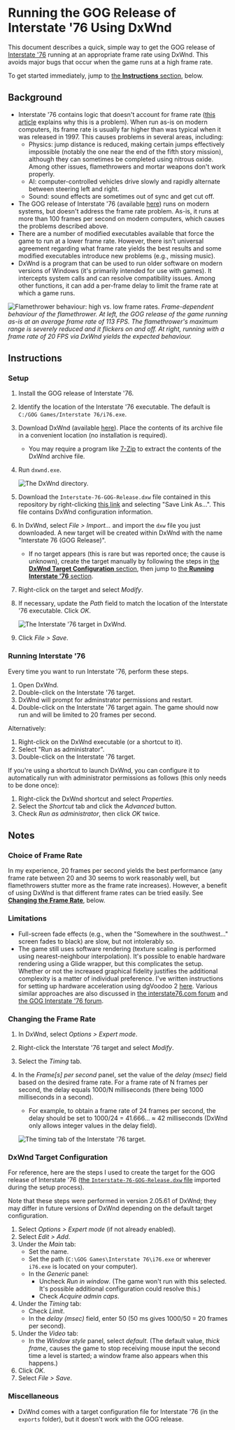 # Running the GOG Release of Interstate '76 Using DxWnd

This document describes a quick, simple way to get the GOG release of [Interstate '76](https://en.wikipedia.org/wiki/Interstate_%2776) running at an appropriate frame rate using DxWnd. This avoids major bugs that occur when the game runs at a high frame rate.

To get started immediately, jump to [the **Instructions** section](#instructions), below.

## Background

* Interstate '76 contains logic that doesn't account for frame rate ([this article](https://www.informit.com/articles/article.aspx?p=2167437&seqNum=3) explains why this is a problem). When run as-is on modern computers, its frame rate is usually far higher than was typical when it was released in 1997. This causes problems in several areas, including:
  * Physics: jump distance is reduced, making certain jumps effectively impossible (notably the one near the end of the fifth story mission), although they can sometimes be completed using nitrous oxide. Among other issues, flamethrowers and mortar weapons don't work properly.
  * AI: computer-controlled vehicles drive slowly and rapidly alternate between steering left and right.
  * Sound: sound effects are sometimes out of sync and get cut off.
* The GOG release of Interstate '76 (available [here](https://www.gog.com/game/interstate76)) runs on modern systems, but doesn't address the frame rate problem. As-is, it runs at more than 100 frames per second on modern computers, which causes the problems described above.
* There are a number of modified executables available that force the game to run at a lower frame rate. However, there isn't universal agreement regarding what frame rate yields the best results and some modified executables introduce new problems (e.g., missing music).
* DxWnd is a program that can be used to run older software on modern versions of Windows (it's primarily intended for use with games). It intercepts system calls and can resolve compatibility issues. Among other functions, it can add a per-frame delay to limit the frame rate at which a game runs.

![Flamethrower behaviour: high vs. low frame rates.](images/img-flamethrower-comparison.png)
*Frame-dependent behaviour of the flamethrower. At left, the GOG release of the game running as-is at an average frame rate of 113 FPS. The flamethrower's maximum range is severely reduced and it flickers on and off. At right, running with a frame rate of 20 FPS via DxWnd yields the expected behaviour.*

## Instructions

### Setup

1. Install the GOG release of Interstate '76.
1. Identify the location of the Interstate '76 executable. The default is `C:/GOG Games/Interstate 76/i76.exe`.
1. Download DxWnd (available [here](https://sourceforge.net/projects/dxwnd/)). Place the contents of its archive file in a convenient location (no installation is required).
    * You may require a program like [7-Zip](https://www.7-zip.org/) to extract the contents of the DxWnd archive file.
1. Run `dxwnd.exe`.

    ![The DxWnd directory.](images/img-dxwnd-directory.png)

1. Download the `Interstate-76-GOG-Release.dxw` file contained in this repository by right-clicking [this link](Interstate-76-GOG-Release.dxw) and selecting "Save Link As...". This file contains DxWnd configuration information.
1. In DxWnd, select *File > Import...* and import the `dxw` file you just downloaded. A new target will be created within DxWnd with the name "Interstate 76 (GOG Release)".
    * If no target appears (this is rare but was reported once; the cause is unknown), create the target manually by following the steps in [the **DxWnd Target Configuration** section](#dxwnd-target-configuration), then jump to [the **Running Interstate '76** section](#running-interstate-76).
1. Right-click on the target and select *Modify*.
1. If necessary, update the *Path* field to match the location of the Interstate '76 executable. Click *OK*.

    ![The Interstate '76 target in DxWnd.](images/img-dxwnd-target.png)

1. Click *File > Save*.

### Running Interstate '76

Every time you want to run Interstate '76, perform these steps.

1. Open DxWnd.
1. Double-click on the Interstate '76 target.
1. DxWnd will prompt for adminstrator permissions and restart.
1. Double-click on the Interstate '76 target again. The game should now run and will be limited to 20 frames per second.

Alternatively:

1. Right-click on the DxWnd executable (or a shortcut to it).
1. Select "Run as administrator".
1. Double-click on the Interstate '76 target.

If you're using a shortcut to launch DxWnd, you can configure it to automatically run with administrator permissions as follows (this only needs to be done once):

1. Right-click the DxWnd shortcut and select *Properties*.
1. Select the *Shortcut* tab and click the *Advanced* button.
1. Check *Run as administrator*, then click *OK* twice.

## Notes

### Choice of Frame Rate

In my experience, 20 frames per second yields the best performance (any frame rate between 20 and 30 seems to work reasonably well, but flamethrowers stutter more as the frame rate increases). However, a benefit of using DxWnd is that different frame rates can be tried easily. See [**Changing the Frame Rate**](#changing-the-frame-rate), below.

### Limitations

* Full-screen fade effects (e.g., when the "Somewhere in the southwest..." screen fades to black) are slow, but not intolerably so.
* The game still uses software rendering (texture scaling is performed using nearest-neighbour interpolation). It's possible to enable hardware rendering using a Glide wrapper, but this complicates the setup. Whether or not the increased graphical fidelity justifies the additional complexity is a matter of individual preference. I've written instructions for setting up hardware acceleration using dgVoodoo 2 [here](running-interstate-76-gog-release-using-dgvoodoo.md). Various similar approaches are also discussed in [the interstate76.com forum](http://forums.interstate76.com/) and [the GOG Interstate '76 forum](https://www.gog.com/forum/interstate_series).

### Changing the Frame Rate

1. In DxWnd, select *Options > Expert mode*.
1. Right-click the Interstate '76 target and select *Modify*.
1. Select the *Timing* tab.
1. In the *Frame\[s\] per second* panel, set the value of the *delay (msec)* field based on the desired frame rate. For a frame rate of N frames per second, the delay equals 1000/N milliseconds (there being 1000 milliseconds in a second).
    * For example, to obtain a frame rate of 24 frames per second, the delay should be set to 1000/24 = 41.666... ≈ 42 milliseconds (DxWnd only allows integer values in the delay field).

    ![The timing tab of the Interstate '76 target.](images/img-dxwnd-timing.png)


### DxWnd Target Configuration

For reference, here are the steps I used to create the target for the GOG release of Interstate '76 ([the `Interstate-76-GOG-Release.dxw` file](Interstate-76-GOG-Release.dxw) imported during the setup process).

Note that these steps were performed in version 2.05.61 of DxWnd; they may differ in future versions of DxWnd depending on the default target configuration.

1. Select *Options > Expert mode* (if not already enabled).
1. Select *Edit > Add*.
1. Under the *Main* tab:
    * Set the name.
    * Set the path (`C:\GOG Games\Interstate 76\i76.exe` or wherever `i76.exe` is located on your computer).
    * In the *Generic* panel:
      * Uncheck *Run in window*. (The game won't run with this selected. It's possible additional configuration could resolve this.)
      * Check *Acquire admin caps*.
1. Under the *Timing* tab:
    * Check *Limit*.
    * In the *delay (msec)* field, enter 50 (50 ms gives 1000/50 = 20 frames per second).
1. Under the *Video* tab:
    * In the *Window style* panel, select *default*. (The default value, *thick frame*, causes the game to stop receiving mouse input the second time a level is started; a window frame also appears when this happens.)
1. Click *OK*.
1. Select *File > Save*.

### Miscellaneous

* DxWnd comes with a target configuration file for Interstate '76 (in the `exports` folder), but it doesn't work with the GOG release.
